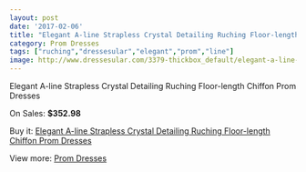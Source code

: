 ```yaml
---
layout: post
date: '2017-02-06'
title: "Elegant A-line Strapless Crystal Detailing Ruching Floor-length Chiffon Prom Dresses"
category: Prom Dresses
tags: ["ruching","dressesular","elegant","prom","line"]
image: http://www.dressesular.com/3379-thickbox_default/elegant-a-line-strapless-crystal-detailing-ruching-floor-length-chiffon-prom-dresses.jpg
---
```

Elegant A-line Strapless Crystal Detailing Ruching Floor-length Chiffon Prom Dresses

On Sales: **$352.98**
<a href="https://www.dressesular.com/prom-dresses/1221-elegant-a-line-strapless-crystal-detailing-ruching-floor-length-chiffon-prom-dresses.html"><amp-img layout="responsive" width="600" height="600" src="//www.dressesular.com/3379-thickbox_default/elegant-a-line-strapless-crystal-detailing-ruching-floor-length-chiffon-prom-dresses.jpg" alt="Elegant A-line Strapless Crystal Detailing Ruching Floor-length Chiffon Prom Dresses 0" /></a>
<a href="https://www.dressesular.com/prom-dresses/1221-elegant-a-line-strapless-crystal-detailing-ruching-floor-length-chiffon-prom-dresses.html"><amp-img layout="responsive" width="600" height="600" src="//www.dressesular.com/3380-thickbox_default/elegant-a-line-strapless-crystal-detailing-ruching-floor-length-chiffon-prom-dresses.jpg" alt="Elegant A-line Strapless Crystal Detailing Ruching Floor-length Chiffon Prom Dresses 1" /></a>

Buy it: [Elegant A-line Strapless Crystal Detailing Ruching Floor-length Chiffon Prom Dresses](https://www.dressesular.com/prom-dresses/1221-elegant-a-line-strapless-crystal-detailing-ruching-floor-length-chiffon-prom-dresses.html "Elegant A-line Strapless Crystal Detailing Ruching Floor-length Chiffon Prom Dresses")

View more: [Prom Dresses](https://www.dressesular.com/7-prom-dresses "Prom Dresses")